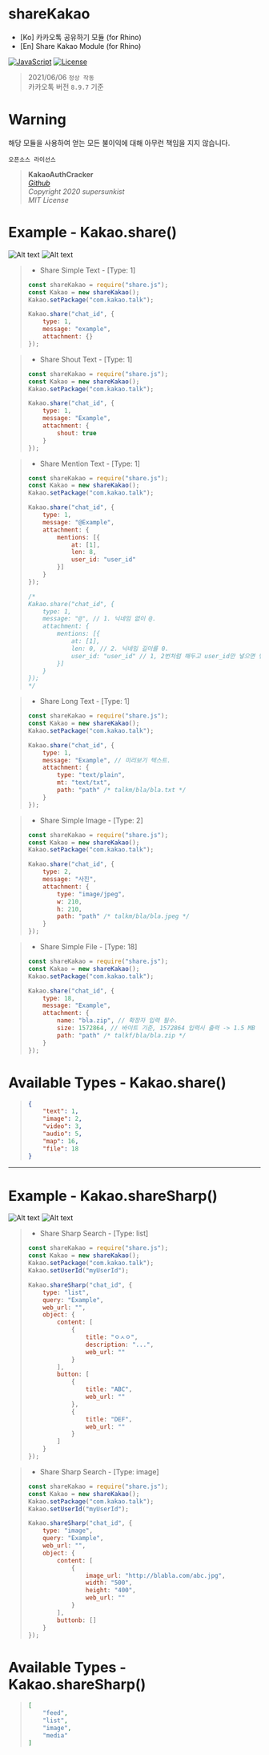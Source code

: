 # shareKakao

* [Ko] 카카오톡 공유하기 모듈 (for Rhino)
* [En] Share Kakao Module (for Rhino)

[![JavaScript](https://img.shields.io/badge/Built%20with-Javacript-informational?logo=javascript)](https://developer.mozilla.org/en-US/docs/Mozilla/Projects/Rhino)
[![License](https://img.shields.io/github/license/EliF-Lee/shareKakao)](./LICENSE)


> 2021/06/06 `정상 작동`  
>     카카오톡 버전 `8.9.7` 기준


# Warning
해당 모듈을 사용하여 얻는 모든 불이익에 대해 아무런 책임을 지지 않습니다.

`오픈소스 라이선스`   
> **KakaoAuthCracker**   
>     *[Github](https://github.com/junhyukso/KakaoAuthCracker)*   
>     *Copyright 2020 supersunkist*     
>     *MIT License*

# Example - Kakao.share()

![Alt text](sample/sample1.png)
![Alt text](sample/sample2.png)

> * Share Simple Text - [Type: 1]
> ``` javascript
> const shareKakao = require("share.js");
> const Kakao = new shareKakao();
> Kakao.setPackage("com.kakao.talk");
>
> Kakao.share("chat_id", {
>     type: 1,
>     message: "example",
>     attachment: {}
> });
>  ```
 
> * Share Shout Text - [Type: 1]
> ``` javascript
> const shareKakao = require("share.js");
> const Kakao = new shareKakao();
> Kakao.setPackage("com.kakao.talk");
>
> Kakao.share("chat_id", {
>     type: 1,
>     message: "Example",
>     attachment: {
>         shout: true
>     }
> });
> ```

> * Share Mention Text - [Type: 1]
> ``` javascript
> const shareKakao = require("share.js");
> const Kakao = new shareKakao();
> Kakao.setPackage("com.kakao.talk");
>
> Kakao.share("chat_id", {
>     type: 1,
>     message: "@Example",
>     attachment: {
>         mentions: [{
>             at: [1],
>             len: 8,
>             user_id: "user_id"
>         }]
>     }
> });
>
> /*
> Kakao.share("chat_id", { 
>     type: 1,
>     message: "@", // 1. 닉네임 없이 @.
>     attachment: {
>         mentions: [{
>             at: [1],
>             len: 0, // 2. 닉네임 길이를 0.
>             user_id: "user_id" // 1, 2번처럼 해두고 user_id만 넣으면 멘션 가능합니다.
>         }]
>     }
> });
> */
> ```

> * Share Long Text - [Type: 1]
> ``` javascript
> const shareKakao = require("share.js");
> const Kakao = new shareKakao();
> Kakao.setPackage("com.kakao.talk");
>
> Kakao.share("chat_id", {
>     type: 1,
>     message: "Example", // 미리보기 텍스트.
>     attachment: {
>         type: "text/plain",
>         mt: "text/txt",
>         path: "path" /* talkm/bla/bla.txt */
>     }
> });
> ```

> * Share Simple Image - [Type: 2]
> ``` javascript
> const shareKakao = require("share.js");
> const Kakao = new shareKakao();
> Kakao.setPackage("com.kakao.talk");
>
> Kakao.share("chat_id", {
>     type: 2,
>     message: "사진",
>     attachment: {
>         type: "image/jpeg",
>         w: 210,
>         h: 210,
>         path: "path" /* talkm/bla/bla.jpeg */
>     }
> });
> ```

> * Share Simple File - [Type: 18]
> ``` javascript
> const shareKakao = require("share.js");
> const Kakao = new shareKakao();
> Kakao.setPackage("com.kakao.talk");
>
> Kakao.share("chat_id", {
>     type: 18,
>     message: "Example",
>     attachment: {
>         name: "bla.zip", // 확장자 입력 필수.
>         size: 1572864, // 바이트 기준, 1572864 입력시 출력 -> 1.5 MB
>         path: "path" /* talkf/bla/bla.zip */
>     }
> });
> ```

# Available Types - Kakao.share()
> ``` json
> {
>     "text": 1,
>     "image": 2,
>     "video": 3,
>     "audio": 5,
>     "map": 16,
>     "file": 18
> }
> ```

* * *

# Example - Kakao.shareSharp()

![Alt text](sample/sample3.JPG)
![Alt text](sample/sample4.JPG)

> * Share Sharp Search - [Type: list]
> ``` javascript
> const shareKakao = require("share.js");
> const Kakao = new shareKakao();
> Kakao.setPackage("com.kakao.talk");
> Kakao.setUserId("myUserId");
>
> Kakao.shareSharp("chat_id", {
>     type: "list",
>     query: "Example",
>     web_url: "",
>     object: {
>         content: [
>             {
>                 title: "ㅇㅅㅇ",
>                 description: "...",
>                 web_url: ""
>             }
>         ],
>         button: [
>             {
>                 title: "ABC",
>                 web_url: ""
>             },
>             {
>                 title: "DEF",
>                 web_url: ""
>             }
>         ]
>     }
> });
>  ```

> * Share Sharp Search - [Type: image]
> ``` javascript
> const shareKakao = require("share.js");
> const Kakao = new shareKakao();
> Kakao.setPackage("com.kakao.talk");
> Kakao.setUserId("myUserId");
> 
> Kakao.shareSharp("chat_id", {
>     type: "image",
>     query: "Example",
>     web_url: "",
>     object: {
>         content: [
>             {
>                 image_url: "http://blabla.com/abc.jpg",
>                 width: "500",
>                 height: "400",
>                 web_url: ""
>             }
>         ],
>         buttonb: []
>     }
> });
>  ```

# Available Types - Kakao.shareSharp()
> ``` json
> [
>     "feed",
>     "list",
>     "image",
>     "media"
> ]
> ```
